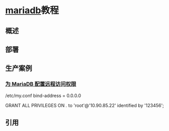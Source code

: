 # [mariadb](https://mariadb.com/)教程

## 概述



## 部署


## 生产案例


### [为 MariaDB 配置远程访问权限](https://mariadb.com/kb/zh-cn/configuring-mariadb-for-remote-client-access/)

/etc/my.conf
  bind-address = 0.0.0.0

  GRANT ALL PRIVILEGES ON *.* to 'root'@'10.90.85.22' identified by '123456';  






## 引用


[]()

[]()

[]()
